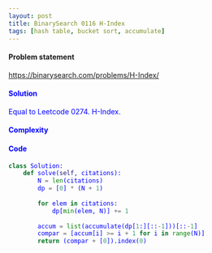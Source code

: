```yaml
---
layout: post
title: BinarySearch 0116 H-Index
tags: [hash table, bucket sort, accumulate]
---
```


#### Problem statement

<a href="https://binarysearch.com/problems/H-Index/"> <font color = blue>https://binarysearch.com/problems/H-Index/

#### Solution
Equal to Leetcode 0274. H-Index.

#### Complexity

#### Code
```python
class Solution:
    def solve(self, citations):
        N = len(citations)
        dp = [0] * (N + 1)
        
        for elem in citations:
            dp[min(elem, N)] += 1
        
        accum = list(accumulate(dp[1:][::-1]))[::-1]  
        compar = [accum[i] >= i + 1 for i in range(N)]  
        return (compar + [0]).index(0)     
```
